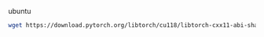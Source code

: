 ubuntu


```bash
wget https://download.pytorch.org/libtorch/cu118/libtorch-cxx11-abi-shared-with-deps-2.6.0%2Bcu118.zip
```